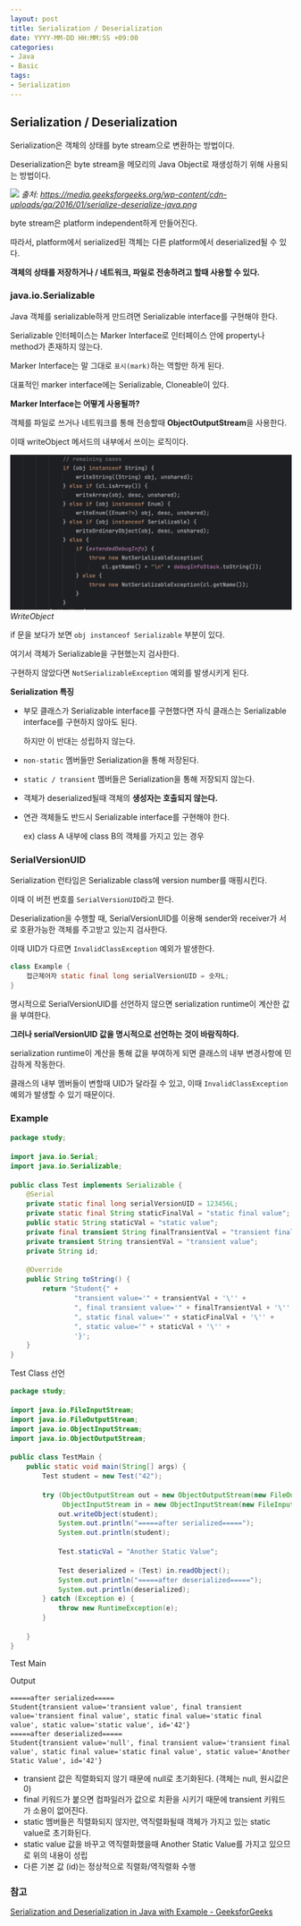```yaml
---
layout: post
title: Serialization / Deserialization
date: YYYY-MM-DD HH:MM:SS +09:00
categories:
- Java
- Basic
tags:
- Serialization
---
```

## Serialization / Deserialization

Serialization은 객체의 상태를 byte stream으로 변환하는 방법이다.

Deserialization은 byte stream을 메모리의 Java Object로 재생성하기 위해 사용되는 방법이다.

![](https://media.geeksforgeeks.org/wp-content/cdn-uploads/gq/2016/01/serialize-deserialize-java.png)
_출처: https://media.geeksforgeeks.org/wp-content/cdn-uploads/gq/2016/01/serialize-deserialize-java.png_

byte stream은 platform independent하게 만들어진다.

따라서, platform에서 serialized된 객체는 다른 platform에서 deserialized될 수 있다.

**객체의 상태를 저장하거나 / 네트워크, 파일로 전송하려고 할때 사용할 수 있다.**

### java.io.Serializable

Java 객체를 serializable하게 만드려면 Serializable interface를 구현해야 한다.

Serializable 인터페이스는 Marker Interface로 인터페이스 안에 property나 method가 존재하지 않는다.

Marker Interface는 말 그대로 `표시(mark)`하는 역할만 하게 된다.

대표적인 marker interface에는 Serializable, Cloneable이 있다.

**Marker Interface는 어떻게 사용될까?**

객체를 파일로 쓰거나 네트워크를 통해 전송할때 **ObjectOutputStream**을 사용한다.

이때 writeObject 메서드의 내부에서 쓰이는 로직이다.

![writeObject](/assets/img/posts/writeobject.png)
_WriteObject_

if 문을 보다가 보면 `obj instanceof Serializable` 부분이 있다.

여기서 객체가 Serializable을 구현했는지 검사한다.

구현하지 않았다면 `NotSerializableException` 예외를 발생시키게 된다.

**Serialization 특징**

- 부모 클래스가 Serializable interface를 구현했다면 자식 클래스는 Serializable interface를 구현하지 않아도 된다.
    
    하지만 이 반대는 성립하지 않는다.
    
- `non-static` 멤버들만 Serialization을 통해 저장된다.
- `static / transient` 멤버들은 Serialization을 통해 저장되지 않는다.
- 객체가 deserialized될때 객체의 **생성자는 호출되지 않는다.**
- 연관 객체들도 반드시 Serializable interface를 구현해야 한다.
    
    ex) class A 내부에 class B의 객체를 가지고 있는 경우
    

### SerialVersionUID

Serialization 런타임은 Serializable class에 version number를 매핑시킨다.

이때 이 버전 번호를 `SerialVersionUID`라고 한다.

Deserialization을 수행할 때, SerialVersionUID를 이용해 sender와 receiver가 서로 호환가능한 객체를 주고받고 있는지 검사한다.

이때 UID가 다르면 `InvalidClassException` 예외가 발생한다.

```java
class Example {
	접근제어자 static final long serialVersionUID = 숫자L;
}
```

명시적으로 SerialVersionUID를 선언하지 않으면 serialization runtime이 계산한 값을 부여한다.

**그러나 serialVersionUID 값을 명시적으로 선언하는 것이 바람직하다.**

serialization runtime이 계산을 통해 값을 부여하게 되면 클래스의 내부 변경사항에 민감하게 작동한다.

클래스의 내부 멤버들이 변할때 UID가 달라질 수 있고, 이때 `InvalidClassException` 예외가 발생할 수 있기 때문이다.

### Example

```java
package study;

import java.io.Serial;
import java.io.Serializable;

public class Test implements Serializable {
    @Serial
    private static final long serialVersionUID = 123456L;
    private static final String staticFinalVal = "static final value";
    public static String staticVal = "static value";
    private final transient String finalTransientVal = "transient final value";
    private transient String transientVal = "transient value";
    private String id;

    @Override
    public String toString() {
        return "Student{" +
                "transient value='" + transientVal + '\'' +
                ", final transient value='" + finalTransientVal + '\'' +
                ", static final value='" + staticFinalVal + '\'' +
                ", static value='" + staticVal + '\'' +
                '}';
    }
}
```

Test Class 선언

```java
package study;

import java.io.FileInputStream;
import java.io.FileOutputStream;
import java.io.ObjectInputStream;
import java.io.ObjectOutputStream;

public class TestMain {
    public static void main(String[] args) {
        Test student = new Test("42");

        try (ObjectOutputStream out = new ObjectOutputStream(new FileOutputStream("student.obj"));
             ObjectInputStream in = new ObjectInputStream(new FileInputStream("student.obj"))) {
            out.writeObject(student);
            System.out.println("=====after serialized=====");
            System.out.println(student);

            Test.staticVal = "Another Static Value";

            Test deserialized = (Test) in.readObject();
            System.out.println("=====after deserialized=====");
            System.out.println(deserialized);
        } catch (Exception e) {
            throw new RuntimeException(e);
        }

    }
}
```

Test Main

Output

```
=====after serialized=====
Student{transient value='transient value', final transient value='transient final value', static final value='static final value', static value='static value', id='42'}
=====after deserialized=====
Student{transient value='null', final transient value='transient final value', static final value='static final value', static value='Another Static Value', id='42'}
```

- transient 값은 직렬화되지 않기 때문에 null로 초기화된다. (객체는 null, 원시값은 0)
- final 키워드가 붙으면 컴파일러가 값으로 치환을 시키기 때문에 transient 키워드가 소용이 없어진다.
- static 멤버들은 직렬화되지 않지만, 역직렬화될때 객체가 가지고 있는 static value로 초기화된다.
- static value 값을 바꾸고 역직렬화했을때 Another Static Value를 가지고 있으므로 위의 내용이 성립
- 다른 기본 값 (id)는 정상적으로 직렬화/역직렬화 수행

### 참고

[Serialization and Deserialization in Java with Example - GeeksforGeeks](https://www.geeksforgeeks.org/serialization-in-java/)

